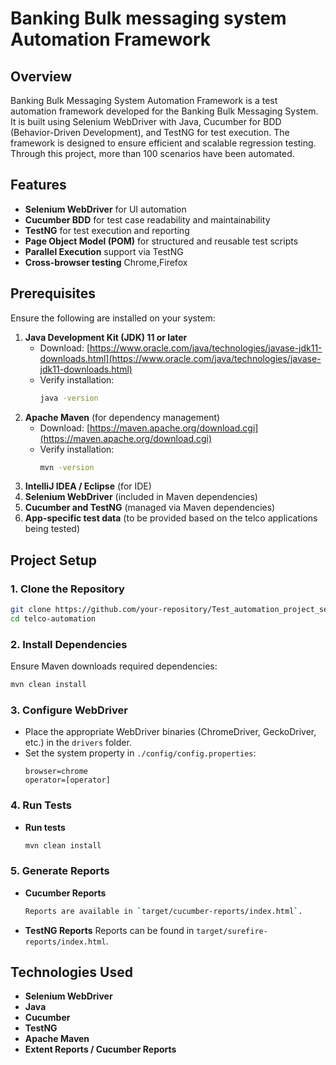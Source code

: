 # Banking Bulk messaging system Automation Framework

## Overview
Banking Bulk Messaging System Automation Framework is a test automation framework developed for the Banking Bulk Messaging System. It is built using Selenium WebDriver with Java, Cucumber for BDD (Behavior-Driven Development), and TestNG for test execution. The framework is designed to ensure efficient and scalable regression testing. Through this project, more than 100 scenarios have been automated.

## Features
- **Selenium WebDriver** for UI automation
- **Cucumber BDD** for test case readability and maintainability
- **TestNG** for test execution and reporting
- **Page Object Model (POM)** for structured and reusable test scripts
- **Parallel Execution** support via TestNG
- **Cross-browser testing** Chrome,Firefox

## Prerequisites
Ensure the following are installed on your system:

1. **Java Development Kit (JDK) 11 or later**
   - Download: [https://www.oracle.com/java/technologies/javase-jdk11-downloads.html](https://www.oracle.com/java/technologies/javase-jdk11-downloads.html)
   - Verify installation:
     ```sh
     java -version
     ```
2. **Apache Maven** (for dependency management)
   - Download: [https://maven.apache.org/download.cgi](https://maven.apache.org/download.cgi)
   - Verify installation:
     ```sh
     mvn -version
     ```
3. **IntelliJ IDEA / Eclipse** (for IDE)
4. **Selenium WebDriver** (included in Maven dependencies)
5. **Cucumber and TestNG** (managed via Maven dependencies)
6. **App-specific test data** (to be provided based on the telco applications being tested)

## Project Setup

### 1. Clone the Repository
```sh
git clone https://github.com/your-repository/Test_automation_project_selenium.git
cd telco-automation
```

### 2. Install Dependencies
Ensure Maven downloads required dependencies:
```sh
mvn clean install
```

### 3. Configure WebDriver
- Place the appropriate WebDriver binaries (ChromeDriver, GeckoDriver, etc.) in the `drivers` folder.
- Set the system property in `./config/config.properties`:
  ```properties
  browser=chrome
  operator=[operator]
  ```

### 4. Run Tests
- **Run tests**
  ```sh
  mvn clean install 
  ```

### 5. Generate Reports
- **Cucumber Reports**
  ```sh
  Reports are available in `target/cucumber-reports/index.html`.
  ```
  
- **TestNG Reports**
  Reports can be found in `target/surefire-reports/index.html`.

## Technologies Used
- **Selenium WebDriver**
- **Java**
- **Cucumber**
- **TestNG**
- **Apache Maven**
- **Extent Reports / Cucumber Reports**
